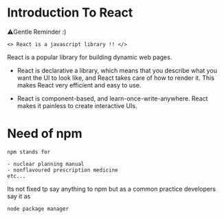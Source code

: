 # Introduction To React

⚠️Gentle Reminder :)

```JSX
<> React is a javascript library !! </>
```

React is a popular library for building dynamic web pages.

- React is declarative a library, which means that you describe what you want the UI to look like, and React takes care of how to render it. This makes React very efficient and easy to use.

- React is component-based, and learn-once-write-anywhere. React makes it painless to create interactive UIs.

# Need of npm

```
npm stands for

- nuclear planning manual
- nonflavoured prescription medicine
etc...
```

Its not fixed tp say anything to npm but as a common practice developers say it as

```
node package manager
```
